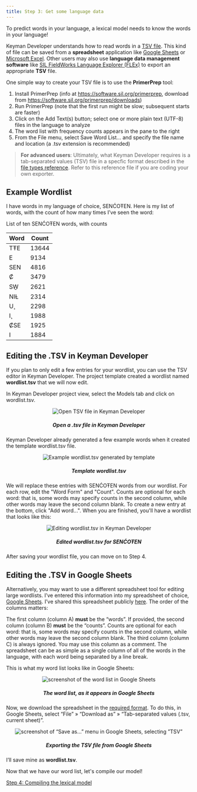 ```yaml
---
title: Step 3: Get some language data
---
```


To predict words in your language, a lexical model needs to know the
words in your language!

Keyman Developer understands how to read words in a [TSV file](../../../reference/file-types/tsv). This kind of file can be saved
from a **spreadsheet** application like [Google Sheets](https://sheets.google.com/) or [Microsoft Excel](https://products.office.com/en/excel). Other users may also use
**language data management software** like [SIL FieldWorks Language
Explorer (FLEx)](https://software.sil.org/fieldworks/) to export an
appropriate **TSV** file.

One simple way to create your TSV file is to use the **PrimerPrep**
tool:

1.  Install PrimerPrep (info at
    https://software.sil.org/primerprep, download from https://software.sil.org/primerprep/downloads)
2.  Run PrimerPrep (note that the first run might be slow; subsequent starts are faster)
3.  Click on the Add Text(s) button; select one or more plain text
    (UTF-8) files in the language to analyze
4.  The word list with frequency counts appears in the pane to the right
5.  From the File menu, select Save Word List… and specify the file name
    and location (a .tsv extension is recommended)

> **For advanced users**: Ultimately, what Keyman Developer requires is a
tab-separated values (TSV) file in a specfic format described in the
[file types reference](../../../reference/file-types/tsv). Refer to this
reference file if you are coding your own exporter.

## Example Wordlist

I have words in my language of choice, SENĆOŦEN. Here is my list of
words, with the count of how many times I’ve seen the word:

List of ten SENĆOŦEN words, with counts


| Word  | Count |
|-------|-------|
| TŦE   | 13644 | 
| E     | 9134  |
| SEN   | 4816  |
| Ȼ     | 3479  |
| SW̱    | 2621  |
| NIȽ   | 2314  |
| U¸    | 2298  |
| I¸    | 1988  |
| ȻSE   | 1925  |
| I     | 1884  |


## Editing the .TSV in Keyman Developer

If you plan to only edit a few entries for your wordlist, you can use
the TSV editor in Keyman Developer. The project template created a
wordlist named **wordlist.tsv** that we will now edit.

In Keyman Developer project view, select the Models tab and click on
wordlist.tsv.

<div markdown="1" style="text-align: center; ">

![Open TSV file in Keyman Developer](/cdn/dev/img/developer/120/lm/developer-open-tsv.png)

##### Open a .tsv file in Keyman Developer

</div>  

Keyman Developer already generated a few example words when it created
the template wordlist.tsv file.

<div markdown="1" style="text-align: center">

![Example wordlist.tsv generated by template](/cdn/dev/img/developer/120/lm/template-tsv.png)

##### Template wordlist.tsv

</div>

We will replace these entries with SENĆOŦEN words from our wordlist. For
each row, edit the "Word Form" and "Count". Counts are optional for each
word: that is, some words may specify counts in the second column, while
other words may leave the second column blank. To create a new entry at
the bottom, click "Add word...". When you are finished, you'll have a
wordlist that looks like this:

<div markdown="1" style="text-align: center">

![Editing wordlist.tsv in Keyman Developer](/cdn/dev/img/developer/120/lm/edited-tsv.png)

##### Edited wordlist.tsv for SENĆOŦEN

</div>

After saving your wordlist file, you can move on to Step 4.

## Editing the .TSV in Google Sheets

Alternatively, you may want to use a different spreadsheet tool for
editing large wordlists. I’ve entered this information into my
spreadsheet of choice, [Google Sheets](https://sheets.google.com/). I’ve
shared this spreadsheet publicly
[here](https://docs.google.com/spreadsheets/d/10zhIc439BCSSooL_-HeJ6TUHd-ovkiXYcIGe-pHDTSg/edit?usp=sharing).
The order of the columns matters:

The first column (column A) **must** be the “words”. If provided, the
second column (column B) **must** be the “counts”. Counts are optional
for each word: that is, some words may specify counts in the second
column, while other words may leave the second column blank. The third
column (column C) is always ignored. You may use this column as a
comment. The spreadsheet can be as simple as a single column of all of
the words in the language, with each word being separated by a line
break.

This is what my word list looks like in Google Sheets:

<div markdown="1" style="text-align: center">

![screenshot of the word list in Google Sheets](/cdn/dev/img/developer/120/lm/sencoten-sheets-full.png)

##### The word list, as it appears in Google Sheets

</div>

Now, we download the spreadsheet in the [required format](../../../reference/file-types/tsv). To do this, in Google
Sheets, select “File” » “Download as” » “Tab-separated values (.tsv,
current sheet)”.

<div markdown="1" style="text-align: center">

![screenshot of “Save as…” menu in Google Sheets, selecting ”TSV”](/cdn/dev/img/developer/120/lm/sencoten-sheets-save-as.png)

##### Exporting the TSV file from Google Sheets

</div>

I’ll save mine as **wordlist.tsv**.

Now that we have our word list, let's compile our model!

[Step 4: Compiling the lexical model](step-4)

